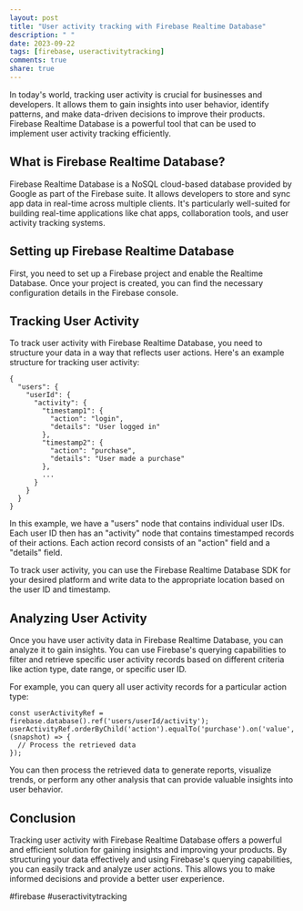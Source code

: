 ```yaml
---
layout: post
title: "User activity tracking with Firebase Realtime Database"
description: " "
date: 2023-09-22
tags: [firebase, useractivitytracking]
comments: true
share: true
---
```


In today's world, tracking user activity is crucial for businesses and developers. It allows them to gain insights into user behavior, identify patterns, and make data-driven decisions to improve their products. Firebase Realtime Database is a powerful tool that can be used to implement user activity tracking efficiently. 

## What is Firebase Realtime Database?

Firebase Realtime Database is a NoSQL cloud-based database provided by Google as part of the Firebase suite. It allows developers to store and sync app data in real-time across multiple clients. It's particularly well-suited for building real-time applications like chat apps, collaboration tools, and user activity tracking systems.

## Setting up Firebase Realtime Database

First, you need to set up a Firebase project and enable the Realtime Database. Once your project is created, you can find the necessary configuration details in the Firebase console.

## Tracking User Activity

To track user activity with Firebase Realtime Database, you need to structure your data in a way that reflects user actions. Here's an example structure for tracking user activity:

```
{
  "users": {
    "userId": {
      "activity": {
        "timestamp1": {
          "action": "login",
          "details": "User logged in"
        },
        "timestamp2": {
          "action": "purchase",
          "details": "User made a purchase"
        },
        ...
      }
    }
  }
}
```

In this example, we have a "users" node that contains individual user IDs. Each user ID then has an "activity" node that contains timestamped records of their actions. Each action record consists of an "action" field and a "details" field.

To track user activity, you can use the Firebase Realtime Database SDK for your desired platform and write data to the appropriate location based on the user ID and timestamp.

## Analyzing User Activity

Once you have user activity data in Firebase Realtime Database, you can analyze it to gain insights. You can use Firebase's querying capabilities to filter and retrieve specific user activity records based on different criteria like action type, date range, or specific user ID.

For example, you can query all user activity records for a particular action type:

```
const userActivityRef = firebase.database().ref('users/userId/activity');
userActivityRef.orderByChild('action').equalTo('purchase').on('value', (snapshot) => {
  // Process the retrieved data
});
```

You can then process the retrieved data to generate reports, visualize trends, or perform any other analysis that can provide valuable insights into user behavior.

## Conclusion

Tracking user activity with Firebase Realtime Database offers a powerful and efficient solution for gaining insights and improving your products. By structuring your data effectively and using Firebase's querying capabilities, you can easily track and analyze user actions. This allows you to make informed decisions and provide a better user experience.

#firebase #useractivitytracking
